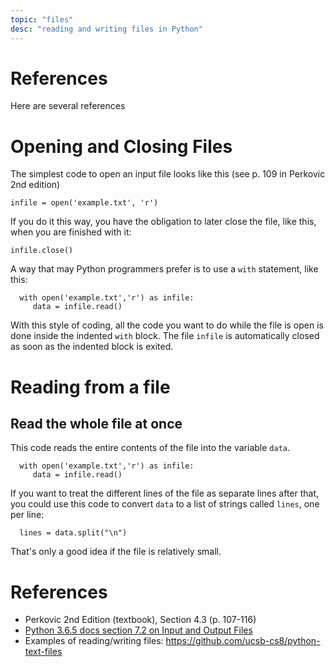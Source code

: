```yaml
---
topic: "files"
desc: "reading and writing files in Python"
---
```


# References

Here are several references 

# Opening and Closing Files

The simplest code to open an input file looks like this (see p. 109 in Perkovic 2nd edition)

```
infile = open('example.txt', 'r')
```

If you do it this way, you have the obligation to later close the file, like this, when you are finished with it:

```
infile.close()
```

A way that may Python programmers prefer is to use a `with` statement, like this:

```
  with open('example.txt','r') as infile:
     data = infile.read()
```

With this style of coding, all the code you want to do while the file is open is done inside the indented
`with` block.   The file `infile` is automatically closed as soon as the indented block is exited.

# Reading from a file

## Read the whole file at once

This code reads the entire contents of the file into the variable `data`.  

```
  with open('example.txt','r') as infile:
     data = infile.read()
```

If you want to treat the different lines of the file as separate lines after that, you could use this code
 to convert `data` to a list of strings called `lines`, one per line:

```
  lines = data.split("\n")
```

That's only a good idea if the file is relatively small.


# References

* Perkovic 2nd Edition (textbook), Section 4.3 (p. 107-116)
* [Python 3.6.5 docs section 7.2 on Input and Output Files](https://docs.python.org/3/tutorial/inputoutput.html#reading-and-writing-files)
* Examples of reading/writing files: <https://github.com/ucsb-cs8/python-text-files>
